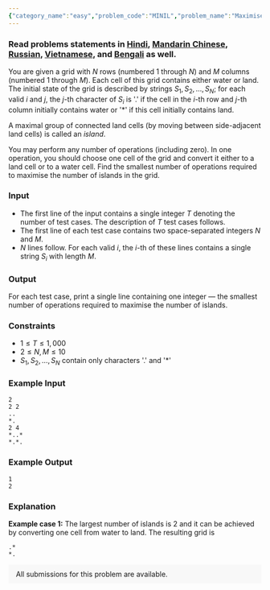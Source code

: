 ```yaml
---
{"category_name":"easy","problem_code":"MINIL","problem_name":"Maximise Islands","problemComponents":{"constraints":"","constraintsState":false,"subtasks":"","subtasksState":false,"inputFormat":"","inputFormatState":false,"outputFormat":"","outputFormatState":false,"sampleTestCases":{"0":{"id":1,"input":"2\r\n2 2\r\n..\r\n*.\r\n2 4\r\n*..*\r\n*.*.","output":"1\r\n2","explanation":"**Example case 1:** The largest number of islands is $2$ and it can be achieved by converting one cell from water to land. The resulting grid is\r\n\r\n```\r\n.*\r\n*.\r\n```","isDeleted":false}}},"video_editorial_url":"https://youtu.be/CWRNefpt8N8","languages_supported":{"0":"CPP14","1":"C","2":"JAVA","3":"PYTH 3.6","4":"CPP17","5":"PYTH","6":"PYP3","7":"CS2","8":"ADA","9":"PYPY","10":"TEXT","11":"PAS fpc","12":"NODEJS","13":"RUBY","14":"PHP","15":"GO","16":"HASK","17":"TCL","18":"PERL","19":"SCALA","20":"LUA","21":"kotlin","22":"BASH","23":"JS","24":"LISP sbcl","25":"rust","26":"PAS gpc","27":"BF","28":"CLOJ","29":"R","30":"D","31":"CAML","32":"FORT","33":"ASM","34":"swift","35":"FS","36":"WSPC","37":"LISP clisp","38":"SQL","39":"SCM guile","40":"PERL6","41":"ERL","42":"CLPS","43":"ICK","44":"NICE","45":"PRLG","46":"ICON","47":"COB","48":"SCM chicken","49":"PIKE","50":"SCM qobi","51":"ST","52":"SQLQ","53":"NEM"},"max_timelimit":1,"source_sizelimit":50000,"problem_author":"aomine23","problem_tester":"","date_added":"19-01-2021","tags":{"0":"aomine23","1":"cook126","2":"simple"},"problem_difficulty_level":"Simple","best_tag":"","editorial_url":"https://discuss.codechef.com/problems/MINIL","time":{"view_start_date":1104528600,"submit_start_date":1104528600,"visible_start_date":1104528600,"end_date":1735669800},"is_direct_submittable":false,"problemDiscussURL":"https://discuss.codechef.com/search?q=MINIL","is_proctored":false,"visitedContests":{},"layout":"problem"}
---
```

### Read problems statements in [Hindi](https://www.codechef.com/download/translated/COOK126/hindi/MINIL.pdf), [Mandarin Chinese](https://www.codechef.com/download/translated/COOK126/mandarin/MINIL.pdf), [Russian](https://www.codechef.com/download/translated/COOK126/russian/MINIL.pdf), [Vietnamese](https://www.codechef.com/download/translated/COOK126/vietnamese/MINIL.pdf), and [Bengali](https://www.codechef.com/download/translated/COOK126/bengali/MINIL.pdf) as well.

You are given a grid with $N$ rows (numbered $1$ through $N$) and $M$ columns (numbered $1$ through $M$). Each cell of this grid contains either water or land. The initial state of the grid is described by strings $S_1, S_2, \ldots, S_N$; for each valid $i$ and $j$, the $j$-th character of $S_i$ is '.' if the cell in the $i$-th row and $j$-th column initially contains water or '*' if this cell initially contains land.

A maximal group of connected land cells (by moving between side-adjacent land cells) is called an *island*.

You may perform any number of operations (including zero). In one operation, you should choose one cell of the grid and convert it either to a land cell or to a water cell. Find the smallest number of operations required to maximise the number of islands in the grid.

### Input
- The first line of the input contains a single integer $T$ denoting the number of test cases. The description of $T$ test cases follows.
- The first line of each test case contains two space-separated integers $N$ and $M$.
- $N$ lines follow. For each valid $i$, the $i$-th of these lines contains a single string $S_i$ with length $M$.

### Output
For each test case, print a single line containing one integer ― the smallest number of operations required to maximise the number of islands.

### Constraints
- $1 \le T \le 1,000$
- $2 \le N, M \le 10$
- $S_1, S_2, \ldots, S_N$ contain only characters '.' and '*' 

### Example Input
```
2
2 2
..
*.
2 4
*..*
*.*.
```

### Example Output
```
1
2
```

### Explanation
**Example case 1:** The largest number of islands is $2$ and it can be achieved by converting one cell from water to land. The resulting grid is

```
.*
*.
```

<aside style='background: #f8f8f8;padding: 10px 15px;'><div>All submissions for this problem are available.</div></aside>